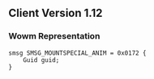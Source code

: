 ## Client Version 1.12

### Wowm Representation
```rust,ignore
smsg SMSG_MOUNTSPECIAL_ANIM = 0x0172 {
    Guid guid;    
}

```
